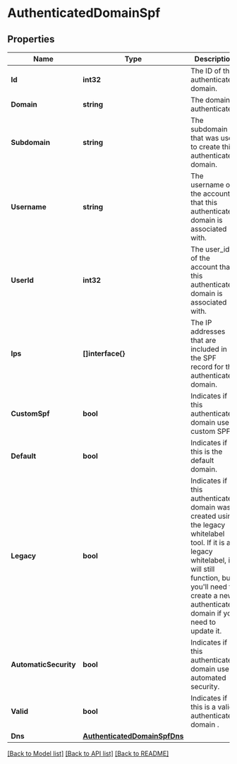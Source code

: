 # AuthenticatedDomainSpf

## Properties

Name | Type | Description | Notes
------------ | ------------- | ------------- | -------------
**Id** | **int32** | The ID of the authenticated domain. |
**Domain** | **string** | The domain authenticated. |
**Subdomain** | **string** | The subdomain that was used to create this authenticated domain. |[optional] 
**Username** | **string** | The username of the account that this authenticated domain is associated with. |
**UserId** | **int32** | The user_id of the account that this authenticated domain is associated with. |
**Ips** | **[]interface{}** | The IP addresses that are included in the SPF record for this authenticated domain. |
**CustomSpf** | **bool** | Indicates if this authenticated domain uses custom SPF. |
**Default** | **bool** | Indicates if this is the default domain. |
**Legacy** | **bool** | Indicates if this authenticated domain was created using the legacy whitelabel tool. If it is a legacy whitelabel, it will still function, but you'll need to create a new authenticated domain if you need to update it. |
**AutomaticSecurity** | **bool** | Indicates if this authenticated domain uses automated security. |
**Valid** | **bool** | Indicates if this is a valid authenticated domain . |
**Dns** | [**AuthenticatedDomainSpfDns**](AuthenticatedDomainSpfDns.md) |  |

[[Back to Model list]](../README.md#documentation-for-models) [[Back to API list]](../README.md#documentation-for-api-endpoints) [[Back to README]](../README.md)


